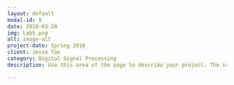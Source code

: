 ```yaml
---
layout: default
modal-id: 5
date: 2018-03-20
img: Lab5.png
alt: image-alt
project-date: Spring 2018 
client: Jesse Tao
category: Digital Signal Processing
description: Use this area of the page to describe your project. The icon above is part of a free icon set by <a href="https://sellfy.com/p/8Q9P/jV3VZ/">Flat Icons</a>. On their website, you can download their free set with 16 icons, or you can purchase the entire set with 146 icons for only $12!

---
```

